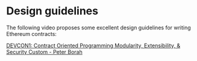 # Design guidelines

The following video proposes some excellent design guidelines for writing Ethereum contracts:

[DEVCON1: Contract Oriented Programming Modularity, Extensibility, & Security Custom - Peter Borah](https://www.youtube.com/watch?v=1D7BH8krdhQ)
